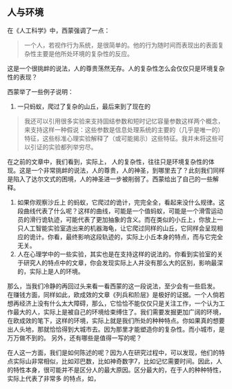 ## 人与环境
在《人工科学》中，西蒙强调了一点：
> 一个人，若视作行为系统，是很简单的。他的行为随时间而表现出的表面复杂性主要是他所处环境的复杂性的反应。

这是一个很挑衅的说法，人的尊贵荡然无存。人的复杂性怎么会仅仅只是环境复杂性的表现？

西蒙举了一些例子说明：
1. 一只蚂蚁，爬过了复杂的山丘，最后来到了现在的


> 我还可以引用很多实验来支持固结参数和短时记忆容量参数这样两个概念，来支持这样一种假说：这些参数是信息处理系统的主要的（几乎是唯一的）特征，这些标准心理实验解释了（或可能揭示）这些特征。我并未将这些可以引证的实验都列举穷尽。



在之前的文章中，我们看到，实际上， 人的复杂性，往往只是环境复杂性的体现。这是一个非常挑衅的说法，人的尊贵，人的神圣，到哪里去了？此刻我们同样是陷入了达尔文式的困境，人的神圣进一步被削弱了。西蒙给出了自己的一些解释。
1. 如果你观察沙丘上 的蚂蚁，它爬过的诡计，完完全全，看起来没什么规律。这段曲线代表了什么呢？这样的曲线，可能是一个值蚂蚁，可能是一个滑雪运动员的滑行诡轨迹，可能代表了更加抽象的含义。而在类似的小丘上，你放上一只人工智能实验室造出来的机器海龟，让它爬过同样的山丘，它同样会呈现相应的诡计。你看，最终影响这段轨迹的，实际上小丘本身的特点，而与它完全无关。
2. 人在心理学中的一些实验，其实也是在支持这样的说法的。你看到实验室的关于研究人的特点中的文章，你会发现实际上人并没有那么大的区别，影响最深的，实际上是人的环境。

那么，当我们冷静的再回过头来看一看西蒙的这一段说法，至少会有一些启发。
在赚钱方面，同样如此，欧成效的文章《列兵和阶层》是极好的证据。一个人倘若想再经济上没有什么太大障碍，那么，它恰恰不能仅仅只是关注工作，一个认为工作最大的人，实际上是被自己的环境给束缚住了。我们需要发掘更加广阔的环境，在欧成效的笔下，这样的环境，实际上就是我们所处的种种特点。你如果真的想要出人头地，那就恰恰得到大城市去。因为那里才能塑造你的复杂性。而小城市，是万万做不到的。
另外，还有哪些是值得一写的呢？

在人这一方面，我们是如何陈述的呢？因为人在研究过程中，可以发现，他们的特点实际山非常相似，比如邓巴数，比如神奇数字7，比如记忆需要时间。因此，人的特性本身，很可能并不是区分人的最大原因。区分最大的，在于人的种种特性，实际上代表了非常多 的特点，如，